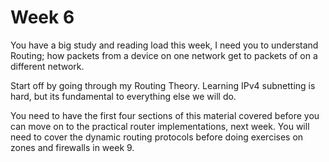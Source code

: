 # Week 6

You have a big study and reading load this week, I need you to understand Routing; how packets from a device on one network get to packets of on a different network.

Start off by going through my Routing Theory. Learning IPv4 subnetting is hard, but its fundamental to everything else we will do.&#x20;

You need to have the first four sections of this material covered before you can move on to the practical router implementations, next week. You will need to cover the dynamic routing protocols before doing exercises on zones and firewalls in week 9.
